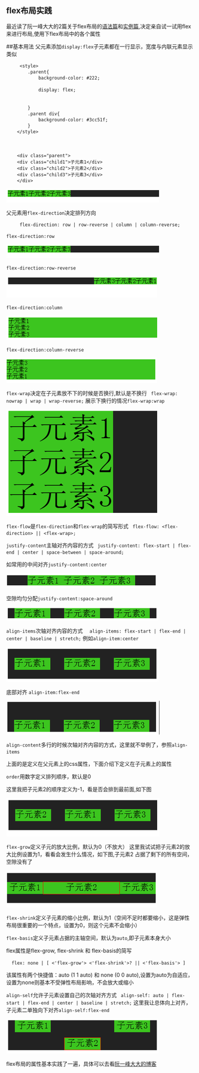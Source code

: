 ## flex布局实践

最近读了阮一峰大大的2篇关于flex布局的<a href="http://www.ruanyifeng.com/blog/2015/07/flex-grammar.html?utm_source=tuicool">语法篇</a>和<a href="http://www.ruanyifeng.com/blog/2015/07/flex-examples.html?bsh_bid=683103006">实例篇</a>,决定亲自试一试用flex来进行布局,使用下flex布局中的各个属性

##基本用法
父元素添加`display:flex`子元素都在一行显示，宽度与内联元素显示类似
```     
     <style>
		.parent{
			background-color: #222;

			display: flex;
			

		}
		.parent div{
			background-color: #3cc51f;
		}
	</style>



	<div class="parent">
	<div class="child1">子元素1</div>
	<div class="child2">子元素2</div>
	<div class="child3">子元素3</div>
	</div>
```

![](./imgs/1.png)



父元素用`flex-direction`决定排列方向
```
	 flex-direction: row | row-reverse | column | column-reverse;
```

`flex-direction:row`

![](./imgs/1.png)

`flex-direction:row-reverse`

![](./imgs/2.png)

`flex-direction:column`

![](./imgs/3.png)

`flex-direction:column-reverse`

![](./imgs/4.png)


`flex-wrap`决定在子元素放不下的时候是否换行,默认是不换行
` flex-wrap: nowrap | wrap | wrap-reverse;`
展示下换行的情况`flex-wrap:wrap`

![](./imgs/5.png)


`flex-flow`是`flex-direction`和`flex-wrap`的简写形式
` flex-flow: <flex-direction> || <flex-wrap>;`


`justify-content`主轴对齐内容的方式
` justify-content: flex-start | flex-end | center | space-between | space-around;`

如常用的中间对齐`justify-content:center`

![](./imgs/6.png)

空隙均匀分配`justify-content:space-around`

![](./imgs/7.png)

`align-items`次轴对齐内容的方式
`  align-items: flex-start | flex-end | center | baseline | stretch;`
例如`align-item:center`

![](./imgs/8.png)

底部对齐 `align-item:flex-end`

![](./imgs/9.png)

`align-content`多行的时候次轴对齐内容的方式，这里就不举例了，参照`align-items`


上面的是定义在父元素上的css属性，下面介绍下定义在子元素上的属性

`order`用数字定义排列顺序，默认是0

这里我把子元素2的顺序定义为-1，看是否会排到最前面,如下图

![](./10.png)

`flex-grow`定义子元的放大比例，默认为0（不放大）
这里我试试把子元素2的放大比例设置为1，看看会发生什么情况，如下图,子元素2
	占据了剩下的所有空间，空隙没有了
	
![](./11.png)


`flex-shrink`定义子元素的缩小比例，默认为1（空间不足时都要缩小，这是弹性布局很重要的一个特点，设置为0，则这个元素不会缩小）


`flex-basis`定义子元素占据的主轴空间，默认为`auto`,即子元素本身大小

flex属性是flex-grow, flex-shrink 和 flex-basis的简写

`  flex: none | [ <'flex-grow'> <'flex-shrink'>? || <'flex-basis'> ]`

该属性有两个快捷值：auto (1 1 auto) 和 none (0 0 auto),设置为auto为自适应，
	设置为none则基本不受弹性布局影响，不会放大或缩小


`align-self`允许子元素设置自己的次轴对齐方式
` align-self: auto | flex-start | flex-end | center | baseline | stretch;`
这里我让总体向上对齐，子元素二单独向下对齐`align-self:flex-end`

![](./12.png)

flex布局的属性基本实践了一遍，具体可以去看<a href="http://www.ruanyifeng.com/blog/2015/07/flex-grammar.html?utm_source=tuicool">阮一峰大大的博客</a>

